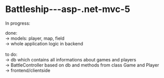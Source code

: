 # Battleship---asp-.net-mvc-5

In progress:

done:<br />
-> models: player, map, field<br />
-> whole application logic in backend<br /><br />
to do:<br />
-> db which contains all informations about games and players<br />
-> BattleController based on db and methods from class Game and Player<br />
-> frontend/clientside  <br />
 
